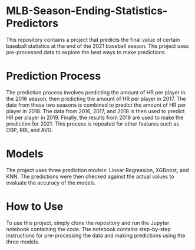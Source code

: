 # MLB-Season-Ending-Statistics-Predictors
This repository contains a project that predicts the final value of certain baseball statistics at the end of the 2021 baseball season. 
The project uses pre-processed data to explore the best ways to make predictions.

# Prediction Process
The prediction process involves predicting the amount of HR per player in the 2016 season, then predicting the amount of HR per player in 2017. 
The data from these two seasons is combined to predict the amount of HR per player in 2018. The data from 2016, 2017, and 2018 is then used to 
predict HR per player in 2019. Finally, the results from 2019 are used to make the prediction for 2021. This process is repeated for other features 
such as OBP, RBI, and AVG.

# Models
The project uses three prediction models: Linear Regression, XGBoost, and KNN. The predictions were then checked against the actual values to evaluate 
the accuracy of the models.

# How to Use
To use this project, simply clone the repository and run the Jupyter notebook containing the code.
The notebook contains step-by-step instructions for pre-processing the data and making predictions using the three models.
